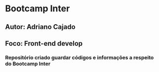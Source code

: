 # Bootcamp Inter
## Autor: Adriano Cajado
## Foco: Front-end develop

### Repositório criado guardar códigos e informações a respeito do Bootcamp Inter
